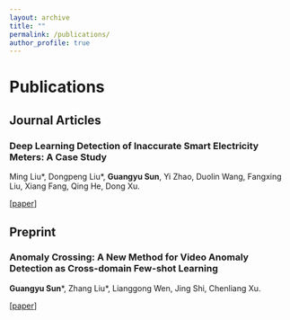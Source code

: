 ```yaml
---
layout: archive
title: ""
permalink: /publications/
author_profile: true
---
```


# <i class="fa fa-fw fa-copy"></i> Publications #

## Journal Articles ##
### Deep Learning Detection of Inaccurate Smart Electricity Meters: A Case Study
Ming Liu\*, Dongpeng Liu\*, **Guangyu Sun**, Yi Zhao, Duolin Wang, Fangxing Liu, Xiang Fang, Qing He, Dong Xu.

[[paper](https://ieeexplore.ieee.org/document/9300285)]

## Preprint ##
### Anomaly Crossing: A New Method for Video Anomaly Detection as Cross-domain Few-shot Learning
**Guangyu Sun**\*, Zhang Liu\*, Lianggong Wen, Jing Shi, Chenliang Xu.

[[paper](https://arxiv.org/abs/2112.06320)]

